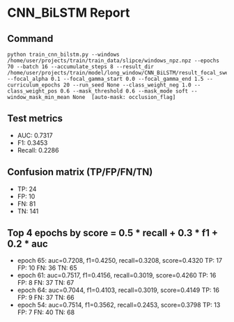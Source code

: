 # CNN_BiLSTM Report

## Command
```
python train_cnn_bilstm.py --windows /home/user/projects/train/train_data/slipce/windows_npz.npz --epochs 70 --batch 16 --accumulate_steps 8 --result_dir /home/user/projects/train/model/long_window/CNN_BiLSTM/result_focal_sweep/cw03_fg06 --focal_alpha 0.1 --focal_gamma_start 0.0 --focal_gamma_end 1.5 --curriculum_epochs 20 --run_seed None --class_weight_neg 1.0 --class_weight_pos 0.6 --mask_threshold 0.6 --mask_mode soft --window_mask_min_mean None  [auto-mask: occlusion_flag]
```

## Test metrics
- AUC: 0.7317
- F1: 0.3453
- Recall: 0.2286
## Confusion matrix (TP/FP/FN/TN)
- TP: 24
- FP: 10
- FN: 81
- TN: 141

## Top 4 epochs by score = 0.5 * recall + 0.3 * f1 + 0.2 * auc
- epoch 65: auc=0.7208, f1=0.4250, recall=0.3208, score=0.4320  TP: 17 FP: 10 FN: 36 TN: 65
- epoch 61: auc=0.7517, f1=0.4156, recall=0.3019, score=0.4260  TP: 16 FP: 8 FN: 37 TN: 67
- epoch 64: auc=0.7044, f1=0.4103, recall=0.3019, score=0.4149  TP: 16 FP: 9 FN: 37 TN: 66
- epoch 54: auc=0.7514, f1=0.3562, recall=0.2453, score=0.3798  TP: 13 FP: 7 FN: 40 TN: 68
